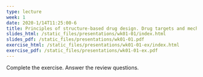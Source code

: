 ```yaml
---
type: lecture
week: 1
date: 2020-1/14T11:25:00-6
title: Principles of structure-based drug design. Drug targets and mechanisms. Visualizing biological macromolecules on the Protein Data Bank.
slides_html: /static_files/presentations/wk01-01/index.html
slides_pdf: /static_files/presentations/wk01-01.pdf
exercise_html: /static_files/presentations/wk01-01-ex/index.html
exercise_pdf: /static_files/presentations/wk01-01-ex.pdf
---
```

Complete the exercise. Answer the review questions.
